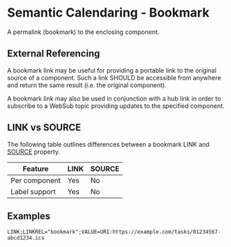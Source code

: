 # Semantic Calendaring - Bookmark

A permalink (bookmark) to the enclosing component.

## External Referencing

A bookmark link may be useful for providing a portable link to the original source
of a component. Such a link SHOULD be accessible from anywhere and return the same
result (i.e. the original component).

A bookmark link may also be used in conjunction with a hub link in order to subscribe
to a WebSub topic providing updates to the specified component.

## LINK vs SOURCE

The following table outlines differences between a bookmark LINK and 
[SOURCE](https://www.rfc-editor.org/rfc/rfc7986.html#section-5.8) property.

| Feature       | LINK | SOURCE |
|---------------|------|--------|
| Per component | Yes  | No     |
| Label support | Yes  | No     |

## Examples

    LINK;LINKREL="bookmark";VALUE=URI:https://example.com/tasks/01234567-abcd1234.ics

